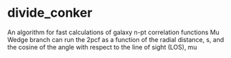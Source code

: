 # divide_conker
An algorithm for fast calculations of galaxy n-pt correlation functions
Mu Wedge branch can run the 2pcf as a function of the radial distance, s, and the cosine of the angle with respect to the line of sight (LOS), mu
